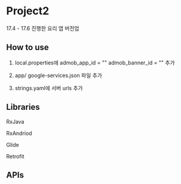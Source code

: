 # Project2

17.4 - 17.6 진행한 요리 앱 버전업

## How to use

1. local.properties에 
admob_app_id = ""
admob_banner_id = "" 
추가

2. app/ google-services.json 파일 추가

3. strings.yaml에 서버 urls 추가

## Libraries

RxJava

RxAndriod

Glide

Retrofit

## APIs
